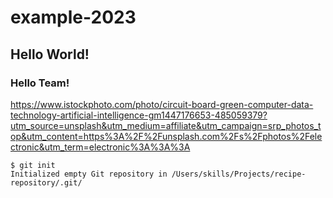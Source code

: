 # example-2023
## Hello World!
### Hello Team!

https://www.istockphoto.com/photo/circuit-board-green-computer-data-technology-artificial-intelligence-gm1447176653-485059379?utm_source=unsplash&utm_medium=affiliate&utm_campaign=srp_photos_top&utm_content=https%3A%2F%2Funsplash.com%2Fs%2Fphotos%2Felectronic&utm_term=electronic%3A%3A%3A

```
$ git init
Initialized empty Git repository in /Users/skills/Projects/recipe-repository/.git/
```
























